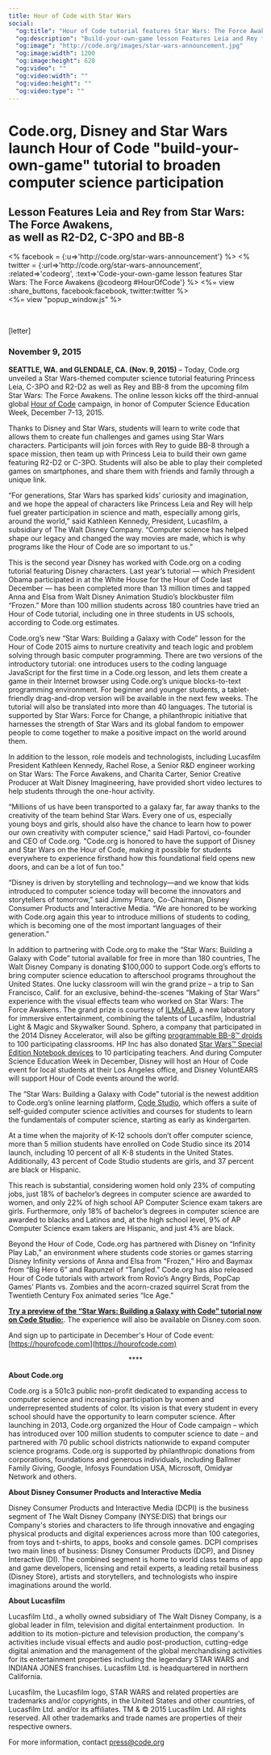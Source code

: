 ```yaml
---
title: Hour of Code with Star Wars
social:
  "og:title": "Hour of Code tutorial features Star Wars: The Force Awakens"
  "og:description": "Build-your-own-game lesson Features Leia and Rey from Star Wars: The Force Awakens, as well as R2-D2, C-3PO and BB-8 in honor of the Hour of Code campaign coming in December."
  "og:image": "http://code.org/images/star-wars-announcement.jpg"
  "og:image:width": 1200
  "og:image:height": 628
  "og:video": ""
  "og:video:width": ""
  "og:video:height": ""
  "og:video:type": ""
---
```


# Code.org, Disney and Star Wars launch Hour of Code "build-your-own-game" tutorial to broaden computer science participation
## Lesson Features Leia and Rey from Star Wars: The Force Awakens, <br />as well as R2-D2, C-3PO and BB-8

<div style="float: left;">
<% facebook = {:u=>'http://code.org/star-wars-announcement'} %>
<% twitter = {:url=>'http://code.org/star-wars-announcement', :related=>'codeorg', :text=>'Code-your-own-game lesson features Star Wars: The Force Awakens @codeorg #HourOfCode'} %>
<%= view :share_buttons, facebook:facebook, twitter:twitter %>
</div>

<%= view "popup_window.js" %>

<br style="clear: both;">

[letter]

### November 9, 2015 

**SEATTLE, WA. and GLENDALE, CA. (Nov. 9, 2015)** – Today, Code.org unveiled a Star Wars-themed computer science tutorial featuring Princess Leia, C-3PO and R2-D2 as well as Rey and BB-8 from the upcoming film Star Wars: The Force Awakens. The online lesson kicks off the third-annual global [Hour of Code](https://hourofcode.com/) campaign, in honor of Computer Science Education Week, December 7-13, 2015.

Thanks to Disney and Star Wars, students will learn to write code that allows them to create fun challenges and games using Star Wars characters. Participants will join forces with Rey to guide BB-8 through a space mission, then team up with Princess Leia to build their own game featuring R2-D2 or C-3PO. Students will also be able to play their completed games on smartphones, and share them with friends and family through a unique link. 

“For generations, Star Wars has sparked kids’ curiosity and imagination, and we hope the appeal of characters like Princess Leia and Rey will help fuel greater participation in science and math, especially among girls, around the world,” said Kathleen Kennedy, President, Lucasfilm, a subsidiary of The Walt Disney Company. “Computer science has helped shape our legacy and changed the way movies are made, which is why programs like the Hour of Code are so important to us.”

This is the second year Disney has worked with Code.org on a coding tutorial featuring Disney characters. Last year’s tutorial — which President Obama participated in at the White House for the Hour of Code last December — has been completed more than 13 million times and tapped Anna and Elsa from Walt Disney Animation Studio’s blockbuster film “Frozen.” More than 100 million students across 180 countries have tried an Hour of Code tutorial, including one in three students in US schools, according to Code.org estimates.

Code.org’s new “Star Wars: Building a Galaxy with Code” lesson for the Hour of Code 2015 aims to nurture creativity and teach logic and problem solving through basic computer programming. There are two versions of the introductory tutorial: one introduces users to the coding language JavaScript for the first time in a Code.org lesson, and lets them create a game in their Internet browser using Code.org’s unique blocks-to-text programming environment. For beginner and younger students, a tablet-friendly drag-and-drop version will be available in the next few weeks. The tutorial will also be translated into more than 40 languages. The tutorial is supported by Star Wars: Force for Change, a philanthropic initiative that harnesses the strength of Star Wars and its global fandom to empower people to come together to make a positive impact on the world around them. 

In addition to the lesson, role models and technologists, including Lucasfilm President Kathleen Kennedy, Rachel Rose, a Senior R&D engineer working on Star Wars: The Force Awakens, and Charita Carter, Senior Creative Producer at Walt Disney Imagineering, have provided short video lectures to help students through the one-hour activity. 
 
“Millions of us have been transported to a galaxy far, far away thanks to the creativity of the team behind Star Wars. Every one of us, especially young boys and girls, should also have the chance to learn how to power our own creativity with computer science," said Hadi Partovi, co-founder and CEO of Code.org. "Code.org is honored to have the support of Disney and Star Wars on the Hour of Code, making it possible for students everywhere to experience firsthand how this foundational field opens new doors, and can be a lot of fun too."

“Disney is driven by storytelling and technology—and we know that kids introduced to computer science today will become the innovators and storytellers of tomorrow,” said Jimmy Pitaro, Co-Chairman, Disney Consumer Products and Interactive Media. “We are honored to be working with Code.org again this year to introduce millions of students to coding, which is becoming one of the most important languages of their generation.”

In addition to partnering with Code.org to make the “Star Wars: Building a Galaxy with Code” tutorial available for free in more than 180 countries, The Walt Disney Company is donating $100,000 to support Code.org’s efforts to bring computer science education to afterschool programs throughout the United States. One lucky classroom will win the grand prize – a trip to San Francisco, Calif. for an exclusive, behind-the-scenes “Making of Star Wars” experience with the visual effects team who worked on Star Wars: The Force Awakens. The grand prize is courtesy of [ILMxLAB](http://www.ilmxlab.com/), a new laboratory for immersive entertainment, combining the talents of Lucasfilm, Industrial Light & Magic and Skywalker Sound. Sphero, a company that participated in the 2014 Disney Accelerator, will also be gifting <a href="http://www.sphero.com/starwars">programmable BB-8&trade; droids</a> to 100 participating classrooms. HP Inc has also donated <a href="http://store.hp.com/us/en/ContentView?storeId=10151&langId=-1&catalogId=10051&eSpotName=Pavilion-special-edition">Star Wars&trade; Special Edition Notebook devices</a> to 10 participating teachers. And during Computer Science Education Week in December, Disney will host an Hour of Code event for local students at their Los Angeles office, and Disney VoluntEARS will support Hour of Code events around the world. 

The “Star Wars: Building a Galaxy with Code” tutorial is the newest addition to Code.org’s online learning platform, [Code Studio](https://studio.code.org/), which offers a suite of self-guided computer science activities and courses for students to learn the fundamentals of computer science, starting as early as kindergarten.

At a time when the majority of K-12 schools don’t offer computer science, more than 5 million students have enrolled on Code Studio since its 2014 launch, including 10 percent of all K-8 students in the United States. Additionally, 43 percent of Code Studio students are girls, and 37 percent are black or Hispanic.

This reach is substantial, considering women hold only 23% of computing jobs, just 18% of bachelor’s degrees in computer science are awarded to women, and only 22% of high school AP Computer Science exam takers are girls. Furthermore, only 18% of bachelor’s degrees in computer science are awarded to blacks and Latinos and, at the high school level, 9% of AP Computer Science exam takers are Hispanic, and just 4% are black.
 
Beyond the Hour of Code, Code.org has partnered with Disney on “Infinity Play Lab,” an environment where students code stories or games starring Disney Infinity versions of Anna and Elsa from “Frozen,” Hiro and Baymax from “Big Hero 6” and Rapunzel of “Tangled.” Code.org has also released Hour of Code tutorials with artwork from Rovio’s Angry Birds, PopCap Games’ Plants vs. Zombies and the acorn-crazed squirrel Scrat from the Twentieth Century Fox animated series “Ice Age.” 

[**Try a preview of the “Star Wars: Building a Galaxy with Code” tutorial now on Code Studio:**](/starwars). The experience will also be available on Disney.com soon.

And sign up to participate in December's Hour of Code event: [https://hourofcode.com](https://hourofcode.com)

<center>****</center>

**About Code.org**

Code.org is a 501c3 public non-profit dedicated to expanding access to computer science and increasing participation by women and underrepresented students of color. Its vision is that every student in every school should have the opportunity to learn computer science. After launching in 2013, Code.org organized the Hour of Code campaign – which has introduced over 100 million students to computer science to date – and partnered with 70 public school districts nationwide to expand computer science programs. Code.org is supported by philanthropic donations from corporations, foundations and generous individuals, including Ballmer Family Giving, Google, Infosys Foundation USA, Microsoft, Omidyar Network and others.

 **About Disney Consumer Products and Interactive Media**

Disney Consumer Products and Interactive Media (DCPI) is the business segment of The Walt Disney Company (NYSE:DIS) that brings our Company's stories and characters to life through innovative and engaging physical products and digital experiences across more than 100 categories, from toys and t-shirts, to apps, books and console games. DCPI comprises two main lines of business: Disney Consumer Products (DCP), and Disney Interactive (DI). The combined segment is home to world class teams of app and game developers, licensing and retail experts, a leading retail business (Disney Store), artists and storytellers, and technologists who inspire imaginations around the world.

**About Lucasfilm**

Lucasfilm Ltd., a wholly owned subsidiary of The Walt Disney Company, is a global leader in film, television and digital entertainment production.  In addition to its motion-picture and television production, the company's activities include visual effects and audio post-production, cutting-edge digital animation and the management of the global merchandising activities for its entertainment properties including the legendary STAR WARS and INDIANA JONES franchises. Lucasfilm Ltd. is headquartered in northern California. 

Lucasfilm, the Lucasfilm logo, STAR WARS and related properties are trademarks and/or copyrights, in the United States and other countries, of Lucasfilm Ltd. and/or its affiliates. TM & © 2015 Lucasfilm Ltd. All rights reserved. All other trademarks and trade names are properties of their respective owners.

For more information, contact <a href="mailto:press@code.org">press@code.org</a>

